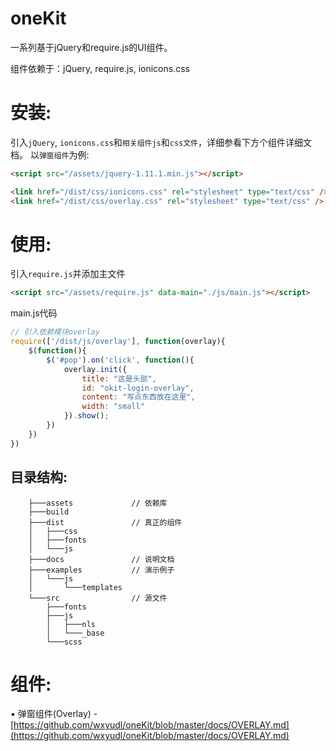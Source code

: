 oneKit
======

一系列基于jQuery和require.js的UI组件。

组件依赖于：jQuery, require.js, ionicons.css

安装:
====
引入```jQuery```, ```ionicons.css```和```相关组件js```和```css文件```，详细参看下方个组件详细文档。
以```弹窗组件```为例:
```html
<script src="/assets/jquery-1.11.1.min.js"></script>
```
```html
<link href="/dist/css/ionicons.css" rel="stylesheet" type="text/css" />
<link href="/dist/css/overlay.css" rel="stylesheet" type="text/css" />
```
使用:
====
引入```require.js```并添加主文件
```html
<script src="/assets/require.js" data-main="./js/main.js"></script>
```
main.js代码
```javascript
// 引入依赖模块overlay
require(['/dist/js/overlay'], function(overlay){
	$(function(){
		$('#pop').on('click', function(){
			overlay.init({
				title: "这是头部",
				id: "okit-login-overlay",
				content: "写点东西放在这里",
				width: "small"
			}).show();
		})
	})
})
```
## 目录结构:
        ├───assets             // 依赖库
        ├───build
        ├───dist               // 真正的组件
        │   ├───css
        │   ├───fonts
        │   └───js
        ├───docs               // 说明文档
        ├───examples           // 演示例子
        │   └───js
        │       └───templates
        └───src                // 源文件
            ├───fonts
            ├───js
            │   ├───nls
            │   └───_base
            └───scss

组件:
======
▪ 弹窗组件(Overlay) - [https://github.com/wxyudl/oneKit/blob/master/docs/OVERLAY.md](https://github.com/wxyudl/oneKit/blob/master/docs/OVERLAY.md)
